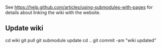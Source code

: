 
See https://help.github.com/articles/using-submodules-with-pages for 
details about linking the wiki with the website.

## Update wiki

  cd wiki
  git pull
  git submodule update
  cd ..
  git commit -am "wiki updated" 
